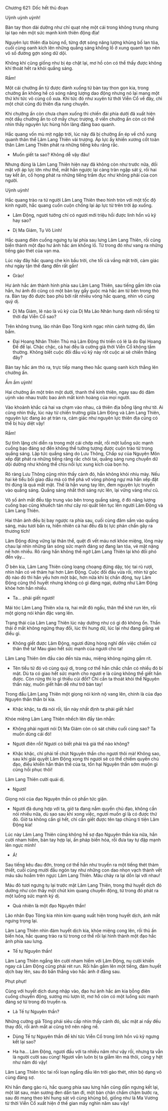 




Chương 621: Dốc hết thủ đoạn


Uỳnh uỳnh uỳnh!

Bàn tay thon dài dường như chỉ quạt nhẹ một cái trong không trung nhưng lại tạo nên một sức mạnh kinh thiên động địa!

Nguyên lực thiên địa bùng nổ, từng đợt sóng năng lượng khủng bố lan tỏa, cuối cùng oanh kích lên những quầng sáng khổng lồ ở xung quanh tạo nên vô số đường gợn sóng dữ dội.

Không khí cũng giống như bị ép chặt lại, mơ hồ còn có thể thấy được không khí thoát hết ra khỏi quầng sáng.

Rầm!

Một cái chưởng ấn từ được đánh xuống từ bàn tay thon gọn kia, trong chưởng ấn không hề có sóng năng lượng dao động nhưng nó lại mang một thứ khí tức vô cùng cổ xưa. Khí tức đó như xuyên từ thời Viễn Cổ về đây, chỉ một chút cũng đủ thiên địa rung chuyển.

Khi chưởng ấn còn chưa chạm xuống thì chiến đài phía dưới đã xuất hiện một dấu chưởng ấn to cỡ mấy chục trượng, ở viền chưởng ấn còn có thể nhìn thấy nguyên lực hùng hồn lãng đãng bao quanh.

Hắc quang vốn mù mịt ngập trời, lúc này đã bị chưởng ấn ép về chỗ xung quanh thân thể Lâm Lang Thiên vài trượng. Áp lực ấy khiến xương cốt toàn thân Lâm Lang Thiên phát ra những tiếng kêu răng rắc.

- Muốn giết ta sao? Không dễ vậy đâu!

Nhưng đúng là Lâm Lang Thiên hiện nay đã không còn như trước nữa, đối mặt với áp lực lớn như thế, mắt hắn ngược lại càng tràn ngập sát ý, rồi hai tay kết ấn, cổ họng phát ra những tiếng trầm đục như không phải của con người.

Uỳnh uỳnh!

Hắc quang trào ra từ người Lâm Lang Thiên theo hình tròn với một tốc độ kinh người, hắc quang cuồn cuộn chống lại áp lực từ trên trời ập xuống.

- Lâm Động, ngươi tưởng chỉ có ngươi mới triệu hồi được linh hồn vũ kỹ hay sao?

- Dị Ma Giám, Tụ Võ Linh!

Hắc quang điên cuồng ngưng tụ lại phía sau lưng Lâm Lang Thiên, rồi cũng biến thành một đạo hư ảnh hắc ám khổng lồ. Từ trong đó như vang ra những tiếng gào thét của vạn ma.

Lúc này đây hắc quang che kín bầu trời, che tối cả vầng mặt trời, cảm giác như ngày tận thế đang đến rất gần!

- Grào!

Hư ảnh hắc ám thành hình phía sau Lâm Lang Thiên, sau tiếng gầm lớn của hắn, hư ảnh đó cũng có một bàn tay gầy guộc mà hắc ám từ bên trong thò ra. Bàn tay đó được bao phủ bởi rất nhiều vòng hắc quang, nhìn vô cùng quỷ dị.

- Dị Ma Giám, lẽ nào là vũ kỹ của Dị Ma Lão Nhân hung danh nổi tiếng từ thời đại Viễn Cổ sao?

Trên không trung, lão nhân Đạo Tông kinh ngạc nhìn cảnh tượng đó, lẩm bẩm.

- Đại Hoang Nhân Thiên Thủ mà Lâm Động thi triển có lẽ là do Đại Hoang Đế để lại. Chậc chậc, cả hai đều là cường giả thời Viễn Cổ không tầm thường. Không biết cuộc đối đầu vũ kỹ này rốt cuộc ai sẽ chiến thắng đây?

Bàn tay hắc ám thò ra, trực tiếp mang theo hắc quang oanh kích thẳng lên chưởng ấn.

Ầm ầm uỳnh!

Hai chưởng ấn một trên một dưới, thanh thế kinh thiên, ngay sau đó đâm uỳnh vào nhau trước bao ánh mắt kinh hoàng của mọi người.

Vào khoảnh khắc cả hai va chạm vào nhau, cả thiên địa bỗng lặng như tờ. Ai cũng nhìn thấy, lúc này từ chiến trường giữa Lâm Động và Lâm Lang Thiên, nguyên lực đang ào ạt tràn ra, cảm giác như nguyên lực thiên địa cũng có thể bị hủy diệt vậy!

Rầm!

Sự tĩnh lặng chỉ diễn ra trong một cái chớp mắt, rồi một luồng sức mạnh cuồng bạo đáng sợ đến không thể tưởng tượng được cuộn trào từ trong quầng sáng. Lập tức quầng sáng do Lưu Thông, Chấp sự của Nguyên Môn xếp đặt phát ra những tiếng răng rắc chói tai, quầng sáng rung chuyển dữ dội dường như không thể chịu nổi lực xung kích của bọn họ.

Rõ ràng Lưu Thông cũng nhìn thấy cảnh đó, hắn không khỏi nhíu mày. Nếu hai kẻ tiểu bối giao đấu mà có thể phá vỡ vòng phòng ngự mà hắn xếp đặt thì đúng là quá mất mặt. Thế là hắn vung tay lên, đem nguyên lực truyền vào quầng sáng. Quầng sáng nhất thời sáng rực lên, lại vững vàng như cũ.

Vô số ánh mắt đều tập trung vào bên trong quầng sáng, ở đó năng lượng cuồng bạo cũng khuếch tán như cây roi quất liên tục lên người Lâm Động và Lâm Lang Thiên.

Hai thân ảnh đều bị bay ngược ra phía sau, cuối cùng đâm sầm vào quầng sáng, máu tươi bắn ra, hiển nhiên cả hai đều đã bị lực phản chấn gây ra thương tích!

Lâm Động đứng vững lại thân thể, quệt đi vết máu nơi khóe miệng, lông mày chau lại nhìn những làn sóng sức mạnh đáng sợ đang lan tỏa, vẻ mặt nặng nề hơn nhiều. Rõ ràng hắn không thể ngờ Lâm Lang Thiên lại khó đối phó đến vậy…

Ở bên kia, Lâm Lang Thiên cũng loạng choạng đứng dậy, tóc tai rũ rượi, nhìn hắn có vẻ thảm hại hơn Lâm Động. Cuộc đối đầu vừa rồi, nhìn từ góc độ nào đó thì hắn yếu hơn một bậc, hơn nữa khi bị chấn động, tuy Lâm Động cũng thổ huyết nhưng không có gì đáng ngại, dường như Lâm Động khỏe hơn hắn nhiều.

- Ta… phải giết ngươi!

Mái tóc Lâm Lang Thiên xõa ra, hai mắt đỏ ngầu, thân thể khẽ run lên, rồi một giọng nói khàn đặc vang lên.

Trạng thái của Lâm Lang Thiên lúc này dường như có gì đó không ổn. Thần thái ở mắt không ngừng thay đổi, lúc thì hung dữ, lúc lại như đang giằng xé điều gì.

- Không giết được Lâm Động, ngươi đừng hòng nghĩ đến việc chiếm cứ thân thể ta! Mau giao hết sức mạnh của ngươi cho ta!

Lâm Lang Thiên ôm đầu cào đến tứa máu, miệng không ngừng gầm rít.

- Tên tiểu tử đó vô cùng quỷ dị, trong cơ thể hắn chắc chắn có nhiều đó bí mật. Dù ta có giao hết sức mạnh cho ngươi e là cũng không thể giết hắn được. Còn rừng thì lo gì thiếu củi đốt? Chỉ cần ta thoát khỏi thể Nguyên thần này, muốn giết hắn dễ như trở bàn tay!

Trong đầu Lâm Lang Thiên một giọng nói kinh nộ vang lên, chính là của đạo Nguyên thần thần bí kia.

- Khặc khặc, ta đã nói rồi, lần này nhất định ta phải giết hắn!

Khóe miệng Lâm Lang Thiên nhếch lên đầy tàn nhẫn:

- Không phải ngươi nói Dị Ma Giám còn có sát chiêu cuối cùng sao? Ta muốn dùng cái đó!

- Ngươi điên rồi! Ngươi có biết phải trả giá thế nào không?

- Khặc khặc, chỉ phải tế chút Nguyên thần cho ngươi thôi mà! Không sao, sau khi giải quyết Lâm Động xong thì ngươi sẽ có thể chiếm quyền chủ đạo, điều khiển hẳn thân thế của ta, tổn hại Nguyên thần sớm muộn gì cũng hồi phục thôi!

Lâm Lang Thiên cười quái dị.

- Ngươi!

Giọng nói của đạo Nguyên thần có phần tức giận.

- Ngươi đã dung hợp với ta, giờ ta đang nắm quyền chủ đạo, không cần nói nhiều nữa, dù sao sau khi xong việc, ngươi muốn gì là có được thứ đó. Giờ ta không cần gì hết, chỉ cần giết được tên tạp chủng ti tiện Lâm Động kia!

Lúc này Lâm Lang Thiên cũng không hề sợ đạo Nguyên thần kia nữa, hắn cười nham hiểm, bàn tay hợp lại, ấn pháp biến hóa, rồi đưa tay tự đập mạnh lên ngực mình!

- Á!

Sau tiếng kêu đau đớn, trong cơ thể hắn như truyền ra một tiếng thét thảm thiết, cuối cùng mười đầu ngón tay như những con dao nhọn vạch thành vết máu sâu hoắm trên ngực Lâm Lang Thiên. Máu chảy ra lại dồn lại với nhau!

Máu đỏ tươi ngưng tụ lại trước mặt Lâm Lang Thiên, trong thứ huyết dịch đó dường như còn thấy một chút kim quang chuyển động, từ trong đó phát ra một luồng sức mạnh kỳ dị.

- Quả nhiên là một đạo Nguyên thần!

Lão nhân Đạo Tông kia nhìn kim quang xuất hiện trong huyết dịch, ánh mắt ngưng trọng lại.

Lâm Lang Thiên nhìn đám huyết dịch kia, khóe miệng cong lên, rồi thủ ấn biến hóa, hắc quang trào ra từ trong cơ thể rồi lại hình thành một đạo hắc ảnh phía sau lưng.

- Tế tự Nguyên thần!

Lâm Lang Thiên ngẩng lên cười nham hiểm với Lâm Động, nụ cười khiến ngay cả Lâm Động cũng phải rét run. Rồi hắn gầm lên một tiếng, đám huyết dịch bay lên, sau đó bắn thẳng vào hắc ảnh ở đằng sau.

Phụt phụt!

Cùng với huyết dịch dung nhập vào, đạo hư ảnh hắc ám kia bỗng điên cuồng chuyển động, sương mù lượn lờ, mơ hồ còn có một luồng sức mạnh đáng sợ từ trong đó truyền ra.

- Là Tế tự Nguyên thần?

Những cường giả Tông phái siêu cấp nhìn thấy cảnh đó, sắc mặt ai nấy đều thay đổi, rồi ánh mắt ai cũng trở nên nặng nề.

- Dùng Tế tự Nguyên thần để khí tức Viễn Cổ trong linh hồn vũ kỹ ngưng kết lại sao?

- Ha ha… Lâm Động, ngươi đấu với ta nhiều năm như vậy rồi, nhưng ta vẫn là người cười sau cùng! Ngươi vẫn luôn bị ta giẫm lên mà thôi, cũng y hệt như năm đó vậy!

Lâm Lang Thiên tóc tai rối loạn ngẩng đầu lên trời gào thét, nhìn bộ dạng vô cùng đáng sợ.

Khi hắn đang gào rú, hắc quang phía sau lưng hắn cũng dần ngưng kết lại, một lát sau, màn sương đen dần tan đi, một bàn chân chầm chậm bước ra, sau đó mang theo khí hung sát vô cùng khủng bố, giống như là Ma Vương từ thời Viễn Cổ xuất hiện ở thế gian mấy nghìn năm sau vậy!




